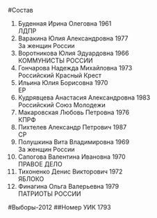 #Состав
1. Буденная Ирина Олеговна 1961   
    ЛДПР
2. Варакина Юлия Александровна 1977   
    За женщин России
3. Воротникова Юлия Эдуардовна 1966   
    КОММУНИСТЫ РОССИИ
4. Гончарова Надежда Михайловна 1973   
    Российский Красный Крест
5. Ильина Юлия Борисовна 1970   
    ЕР
6. Кудрявцева Анастасия Александровна 1983   
    Российский Союз Молодежи
7. Макаровская Любовь Петровна 1976   
    КПРФ
8. Пихтелев Александр Петрович 1987   
    СР
9. Полушкина Вита Владимировна 1969   
    За женщин России
10. Сапогова Валентина Ивановна 1970   
    ПРАВОЕ ДЕЛО
11. Тихоненко Денис Викторович 1972   
    ЯБЛОКО
12. Финагина Ольга Валерьевна 1979   
    ПАТРИОТЫ РОССИИ

#Выборы-2012
##Номер УИК
1793
